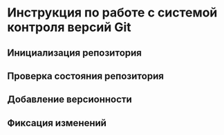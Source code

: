 # **Инструкция по работе с системой контроля версий Git**

## Инициализация репозитория 

## Проверка состояния репозитория

## Добавление версионности

## Фиксация изменений
